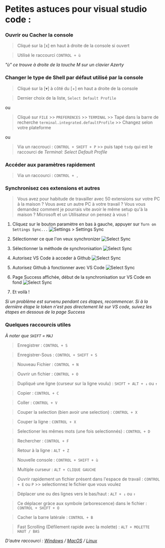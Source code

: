 # Petites astuces pour visual studio code :

### Ouvrir ou Cacher la console

> Cliqué sur la [x] en haut à droite de la console si ouvert

> Utilisé le raccourci `CONTROL + ù`

_"ù" ce trouve à droite de la touche M sur un clavier Azerty_

### Changer le type de Shell par défaut utilisé par la console

> Cliqué sur la [▾] à côté du [+] en haut a droite de la console

> Dernier choix de la liste, `Select Default Profile`

ou

> Cliqué sur `FILE` >> `PREFERENCES` >> `TERMINAL` >> Tapé dans la barre de recherche `terminal.integrated.defaultProfile` >> Changez selon votre plateforme

ou

> Via un raccrouci : `CONTROL + SHIFT + P` >> puis tapé `tsdp` qui est le raccourci de _Terminal: Select Default Profile_

### Accéder aux paramètres rapidement

> Via un raccourci : `CONTROL + ,`

### Synchronisez ces extensions et autres

> Vous avez pour habitude de travailler avec 50 extensions sur votre PC à la maison ?
> Vous avez un autre PC à votre travail ?
> Vous vous demandez comment je pourrais vite avoir le même setup qu'à la maison ?
> Microsoft et un Utilisateur on pensez à vous !

1. Cliquez sur le bouton paramètre en bas à gauche, appuyer sur `Turn on Settings Sync...`
   ![Settings > Settings Sync](https://i.imgur.com/UbcwvnT.png)

2. Sélectionner ce que l'on veux synchronizer
   ![Select Sync](https://i.imgur.com/NULcFvc.png)

3. Sélectionner la méthode de synchronisation
   ![Select Sync](https://i.imgur.com/VcYt87T.png)

4. Autorisez VS Code à acceder à Github
   ![Select Sync](https://i.imgur.com/tLvVUgE.png)

5. Autorisez Github à fonctionner avec VS Code
   ![Select Sync](https://i.imgur.com/KP9ArLk.png)

6. Page Success affichée, début de la synchronisation sur VS Code en fond
   ![Select Sync](https://i.imgur.com/6vBQ5W3.png)

7. Et voilà !

_Si un problème est survenu pendant ces étapes, recommencer._
_Si à la dernière étape le token n'est pas directement lié sur VS code, suivez les étapes en dessous de la page Success_

### Quelques raccourcis utiles

_À noter que `SHIFT` = `MAJ`_

> Enregistrer : `CONTROL + S`

> Enregistrer-Sous : `CONTROL + SHIFT + S`

> Nouveau Fichier : `CONTROL + N`

> Ouvrir un fichier : `CONTROL + O`

> Dupliqué une ligne (curseur sur la ligne voulu) : `SHIFT + ALT + ↓` ou `↑`

> Copier : `CONTROL + C`

> Coller : `CONTROL + V`

> Couper la selection (bien avoir une selection) : `CONTROL + X`

> Couper la ligne : `CONTROL + X`

> Selectioner les mêmes mots (une fois selectionnés) : `CONTROL + D`

> Rechercher : `CONTROL + F`

> Retour à la ligne : `ALT + Z`

> Nouvelle console : `CONTROL + SHIFT + ù`

> Multiple curseur : `ALT + CLIQUE GAUCHE`

> Ouvrir rapidement un fichier présent dans l'espace de travail : `CONTROL + E` ou `P` >> selectionnez le fichier que vous voulez

> Déplacer une ou des lignes vers le bas/haut : `ALT + ↓` ou `↑`

> Ce déplacer gràce aux symbole (arborescence) dans le fichier : `CONTROL + SHIFT + O`

> Cacher la barre latérale : `CONTROL + B`

> Fast Scrolling (Défilement rapide avec la molette) : `ALT + MOLETTE HAUT / BAS`

_D'autre raccourci : [Windows](https://code.visualstudio.com/shortcuts/keyboard-shortcuts-windows.pdf) / [MacOS](https://code.visualstudio.com/shortcuts/keyboard-shortcuts-macos.pdf) / [Linux](https://code.visualstudio.com/shortcuts/keyboard-shortcuts-linux.pdf)_
